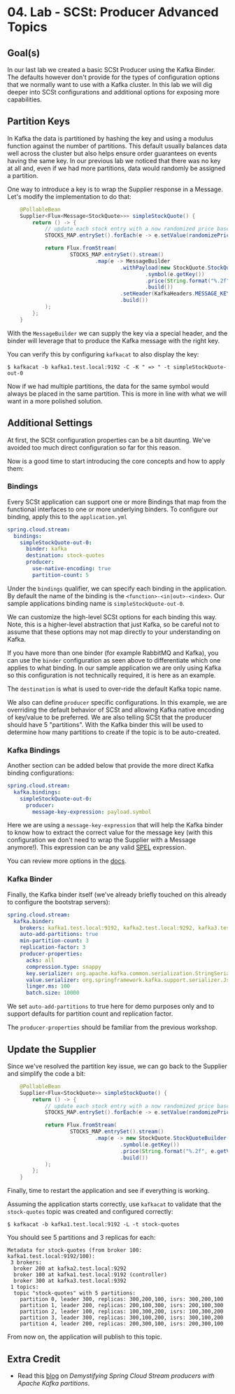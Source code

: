 # 04. Lab - SCSt: Producer Advanced Topics

## Goal(s)

In our last lab we created a basic SCSt Producer using the Kafka Binder.  The defaults however don't provide for the
types of configuration options that we normally want to use with a Kafka cluster.  In this lab we will dig deeper into
SCSt configurations and additional options for exposing more capabilities.

## Partition Keys

In Kafka the data is partitioned by hashing the key and using a modulus function against the number of partitions.  This
default usually balances data well across the cluster but also helps ensure order guarantees on events having the same
key.  In our previous lab we noticed that there was no key at all and, even if we had more partitions, data would
randomly be assigned a partition.

One way to introduce a key is to wrap the Supplier response in a Message.  Let's modify the implementation to do that:

```java
    @PollableBean
    Supplier<Flux<Message<StockQuote>>> simpleStockQuote() {
        return () -> {
            // update each stock entry with a now randomized price based on the last one...
            STOCKS_MAP.entrySet().forEach(e -> e.setValue(randomizePrice(e.getValue(), 0.02)));

            return Flux.fromStream(
                    STOCKS_MAP.entrySet().stream()
                            .map(e -> MessageBuilder
                                    .withPayload(new StockQuote.StockQuoteBuilder()
                                            .symbol(e.getKey())
                                            .price(String.format("%.2f", e.getValue()))
                                            .build())
                                    .setHeader(KafkaHeaders.MESSAGE_KEY, e.getKey().getBytes(StandardCharsets.UTF_8))
                                    .build())
            );
        };
    }
```

With the `MessageBuilder` we can supply the key via a special header, and the binder will leverage that to produce the
Kafka message with the right key.  

You can verify this by configuring `kafkacat` to also display the key:

```shell
$ kafkacat -b kafka1.test.local:9192 -C -K " => " -t simpleStockQuote-out-0
```

Now if we had multiple partitions, the data for the same symbol would always be placed in the same partition.  This is
more in line with what we will want in a more polished solution.

## Additional Settings

At first, the SCSt configuration properties can be a bit daunting.  We've avoided too much direct configuration
so far for this reason.

Now is a good time to start introducing the core concepts and how to apply them:

### Bindings

Every SCSt application can support one or more Bindings that map from the functional interfaces to one or more underlying
binders.  To configure our binding, apply this to the `application.yml`

```yaml
spring.cloud.stream:
  bindings:
    simpleStockQuote-out-0:
      binder: kafka
      destination: stock-quotes
      producer:
        use-native-encoding: true
        partition-count: 5
```

Under the `bindings` qualifier, we can specify each binding in the application.  By default the name of the binding is
the `<function>-<in|out>-<index>`.  Our sample applications binding name is `simpleStockQuote-out-0`.

We can customize the high-level SCSt options for each binding this way.  Note, this is a higher-level abstraction that
just Kafka, so be careful not to assume that these options may not map directly to your understanding on Kafka.

If you have more than one binder (for example RabbitMQ and Kafka), you can use the `binder` configuration as seen above
to differentiate which one applies to what binding.  In our sample application we are only using Kafka so this
configuration is not technically required, it is here as an example.

The `destination` is what is used to over-ride the default Kafka topic name.

We also can define `producer` specific configurations.  In this example, we are overriding the default behavior of SCSt
and allowing Kafka native encoding of key/value to be preferred.  We are also telling SCSt that the producer should have
5 "partitions".  With the Kafka binder this will be used to determine how many partitions to create if the topic is to
be auto-created.

### Kafka Bindings

Another section can be added below that provide the more direct Kafka binding configurations:

```yaml
spring.cloud.stream:
  kafka.bindings:
    simpleStockQuote-out-0:
      producer:
        message-key-expression: payload.symbol
```

Here we are using a `message-key-expression` that will help the Kafka binder to know how to extract the correct value
for the message key (with this configuration we don't need to wrap the Supplier with a Message anymore!).  This
expression can be any valid [SPEL](https://docs.spring.io/spring-integration/docs/current/reference/html/spel.html)
expression.

You can review more options in the [docs](https://docs.spring.io/spring-cloud-stream-binder-kafka/docs/3.0.10.RELEASE/reference/html/spring-cloud-stream-binder-kafka.html#kafka-producer-properties).

### Kafka Binder

Finally, the Kafka binder itself (we've already briefly touched on this already to configure the bootstrap servers):

```yaml
spring.cloud.stream:
  kafka.binder:
    brokers: kafka1.test.local:9192, kafka2.test.local:9292, kafka3.test.local:9392
    auto-add-partitions: true
    min-partition-count: 3
    replication-factor: 3
    producer-properties:
      acks: all
      compression.type: snappy
      key.serializer: org.apache.kafka.common.serialization.StringSerializer
      value.serializer: org.springframework.kafka.support.serializer.JsonSerializer
      linger.ms: 100
      batch.size: 10000
```

We set `auto-add-partitions` to true here for demo purposes only and to support defaults for partition count and
replication factor.

The `producer-properties` should be familiar from the previous workshop.

## Update the Supplier

Since we've resolved the partition key issue, we can go back to the Supplier and simplify the code a bit:

```java
    @PollableBean
    Supplier<Flux<StockQuote>> simpleStockQuote() {
        return () -> {
            // update each stock entry with a now randomized price based on the last one...
            STOCKS_MAP.entrySet().forEach(e -> e.setValue(randomizePrice(e.getValue(), 0.02)));

            return Flux.fromStream(
                    STOCKS_MAP.entrySet().stream()
                            .map(e -> new StockQuote.StockQuoteBuilder()
                                    .symbol(e.getKey())
                                    .price(String.format("%.2f", e.getValue()))
                                    .build())
            );
        };
    }
```

Finally, time to restart the application and see if everything is working.

Assuming the application starts correctly, use `kafkacat` to validate that the `stock-quotes` topic was created and
configured correctly:

```shell
$ kafkacat -b kafka1.test.local:9192 -L -t stock-quotes
```

You should see 5 partitions and 3 replicas for each:

```text
Metadata for stock-quotes (from broker 100: kafka1.test.local:9192/100):
 3 brokers:
  broker 200 at kafka2.test.local:9292
  broker 100 at kafka1.test.local:9192 (controller)
  broker 300 at kafka3.test.local:9392
 1 topics:
  topic "stock-quotes" with 5 partitions:
    partition 0, leader 300, replicas: 300,200,100, isrs: 300,200,100
    partition 1, leader 200, replicas: 200,100,300, isrs: 200,100,300
    partition 2, leader 100, replicas: 100,300,200, isrs: 100,300,200
    partition 3, leader 300, replicas: 300,100,200, isrs: 300,100,200
    partition 4, leader 200, replicas: 200,300,100, isrs: 200,300,100
```

From now on, the application will publish to this topic.

## Extra Credit

- Read this [blog](https://spring.io/blog/2021/02/03/demystifying-spring-cloud-stream-producers-with-apache-kafka-partitions)
  on _Demystifying Spring Cloud Stream producers with Apache Kafka partitions_.
